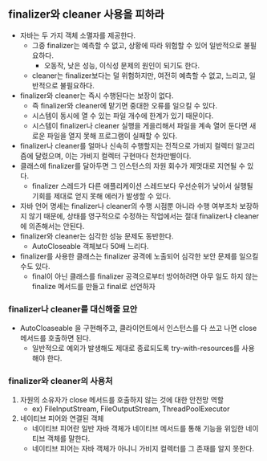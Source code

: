 ## finalizer와 cleaner 사용을 피하라
- 자바는 두 가지 객체 소멸자를 제공한다.
  - 그중 finalizer는 예측할 수 없고, 상황에 따라 위험할 수 있어 일반적으로 불필요하다.
    - 오동작, 낮은 성능, 이식성 문제의 원인이 되기도 한다.
  - cleaner는 finalizer보다는 덜 위험하지만, 여전히 예측할 수 없고, 느리고, 일반적으로 불필요하다.
- finalizer와 cleaner는 즉시 수행된다는 보장이 없다.
  - 즉 finalizer와 cleaner에 맡기면 중대한 오류를 일으킬 수 있다.
  - 시스템이 동시에 열 수 있는 파일 개수에 한계가 있기 때문이다.
  - 시스템이 finalizer나 cleaner 실행을 게을리해서 파일을 계속 열어 둔다면 새로운 파일을 열지 못해 프로그램이 실패할 수 있다.
- finalizer나 cleaner를 얼마나 신속히 수행할지는 전적으로 가비지 컬렉터 알고리즘에 달렸으며, 이는 가비지 컬렉터 구현마다 천차만별이다.
- 클래스에 finalizer를 달아두면 그 인스턴스의 자원 회수가 제멋대로 지연될 수 있다.
  - finalizer 스레드가 다른 애플리케이션 스레드보다 우선순위가 낮아서 실행될 기회를 제대로 얻지 못해 에러가 발생할 수 있다.
- 자바 언어 명세는 finalizer나 cleaner의 수행 시점뿐 아니라 수행 여부조차 보장하지 않기 때문에, 상태를 영구적으로 수정하는 작업에서는 절대 finalizer나 cleaner에 의존해서는 안된다.
- finalizer와 cleaner는 심각한 성능 문제도 동반한다.
  - AutoCloseable 객체보다 50배 느리다.
- finalizer를 사용한 클래스는 finalizer 공격에 노출되어 심각한 보안 문제를 일으킬 수도 있다.
  - final이 아닌 클래스를 finalizer 공격으로부터 방어하려면 아무 일도 하지 않는 finalize 메서드를 만들고 final로 선언하자

### finalizer나 cleaner를 대신해줄 묘안
- AutoCloaseable 을 구현해주고, 클라이언트에서 인스턴스를 다 쓰고 나면 close 메서드를 호출하면 된다.
  - 일반적으로 예외가 발생해도 제대로 종료되도록 try-with-resources를 사용해야 한다.

### finalizer와 cleaner의 사용처
1. 자원의 소유자가 close 메서드를 호출하지 않는 것에 대한 안전망 역할
   - ex) FileInputStream, FileOutputStream, ThreadPoolExecutor
2. 네이티브 피어와 연결된 객체
   - 네이티브 피어란 일반 자바 객체가 네이티브 메서드를 통해 기능을 위임한 네이티브 객체를 말한다.
   - 네이티브 피어는 자바 객체가 아니니 가비지 컬렉터를 그 존재를 알지 못한다.